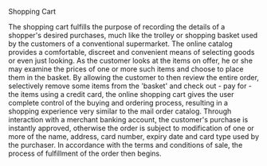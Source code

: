 Shopping Cart

The shopping cart fulfills the purpose of recording the details of a shopper's desired
purchases, much like the trolley or shopping basket used by the customers of a
conventional supermarket. The online catalog provides a comfortable, discreet and
convenient means of selecting goods or even just looking. As the customer looks
at the items on offer, he or she may examine the prices of one or more such items
and choose to place them in the basket. 
By allowing the customer to then review the entire order, selectively remove some 
items from the 'basket' and check out - pay for - the items using a credit card, the online shopping 
cart gives the user complete control of the buying and ordering process, resulting 
in a shopping experience very similar to the mail order catalog.
Through interaction with a merchant banking account, the customer's purchase is
instantly approved, otherwise the order is subject to modification of one or more of 
the name, address, card number, expiry date and card type used by the purchaser.
In accordance with the terms and conditions of sale, the process of fulfillment
of the order then begins.

